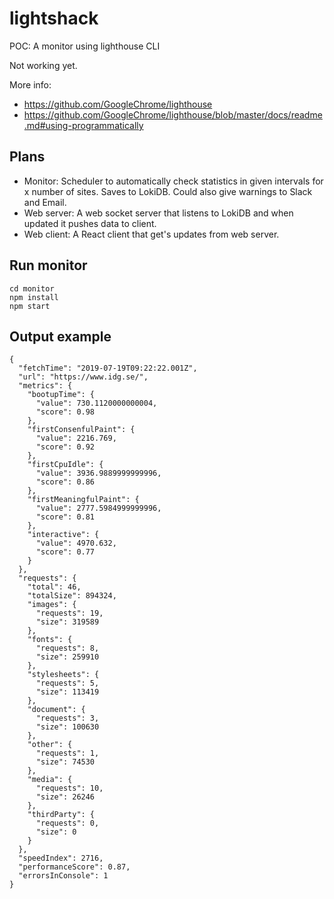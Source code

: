 # lightshack

POC: A monitor using lighthouse CLI

Not working yet.

More info:

-   https://github.com/GoogleChrome/lighthouse
-   https://github.com/GoogleChrome/lighthouse/blob/master/docs/readme.md#using-programmatically

## Plans

-   Monitor: Scheduler to automatically check statistics in given intervals for x number of sites. Saves to LokiDB. Could also give warnings to Slack and Email.
-   Web server: A web socket server that listens to LokiDB and when updated it pushes data to client.
-   Web client: A React client that get's updates from web server.

## Run monitor

```
cd monitor
npm install
npm start
```

## Output example

```
{
  "fetchTime": "2019-07-19T09:22:22.001Z",
  "url": "https://www.idg.se/",
  "metrics": {
    "bootupTime": {
      "value": 730.1120000000004,
      "score": 0.98
    },
    "firstConsenfulPaint": {
      "value": 2216.769,
      "score": 0.92
    },
    "firstCpuIdle": {
      "value": 3936.9889999999996,
      "score": 0.86
    },
    "firstMeaningfulPaint": {
      "value": 2777.5984999999996,
      "score": 0.81
    },
    "interactive": {
      "value": 4970.632,
      "score": 0.77
    }
  },
  "requests": {
    "total": 46,
    "totalSize": 894324,
    "images": {
      "requests": 19,
      "size": 319589
    },
    "fonts": {
      "requests": 8,
      "size": 259910
    },
    "stylesheets": {
      "requests": 5,
      "size": 113419
    },
    "document": {
      "requests": 3,
      "size": 100630
    },
    "other": {
      "requests": 1,
      "size": 74530
    },
    "media": {
      "requests": 10,
      "size": 26246
    },
    "thirdParty": {
      "requests": 0,
      "size": 0
    }
  },
  "speedIndex": 2716,
  "performanceScore": 0.87,
  "errorsInConsole": 1
}
```
